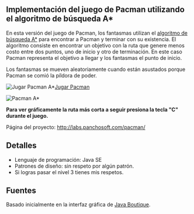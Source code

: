 ## Implementación del juego de Pacman utilizando el algoritmo de búsqueda A*
En esta versión del juego de Pacman, los fantasmas utilizan el [algoritmo de búsqueda A*](http://es.wikipedia.org/wiki/Algoritmo_de_búsqueda_A*) para encontrar a Pacman y terminar con su existencia. El algoritmo consiste en encontrar un objetivo con la ruta que genere menos costo entre dos puntos, uno de inicio y otro de terminación. En este caso Pacman representa el objetivo a llegar y los fantasmas el punto de inicio.

Los fantasmas se mueven aleatoriamente cuando están asustados porque Pacman se comió la píldora de poder.

![Jugar Pacman A*](http://labs.panchosoft.com/pacman/icono.png)[Jugar Pacman](http://labs.panchosoft.com/pacman/launch.jnlp)

![Pacman A*](http://labs.panchosoft.com/pacman/pacmanss.png)

**Para ver gráficamente la ruta más corta a seguir presiona la tecla "C" durante el juego.**

Página del proyecto: http://labs.panchosoft.com/pacman/

## Detalles

-   Lenguaje de programación: Java SE
-   Patrones de diseño: sin respeto por algún patrón.
-   Si logras pasar el nivel 3 tienes mis respetos.

## Fuentes

Basado inicialmente en la interfaz gráfica de [Java Boutique](http://javaboutique.internet.com/PacMan/).
